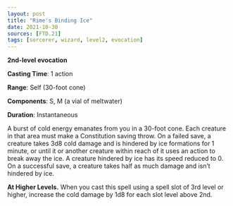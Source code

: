 ```yaml
---
layout: post
title: "Rime's Binding Ice"
date: 2021-10-30
sources: [FTD.21]
tags: [sorcerer, wizard, level2, evocation]
---
```


**2nd-level evocation**

**Casting Time**: 1 action

**Range**: Self (30-foot cone)

**Components**: S, M (a vial of meltwater)

**Duration**: Instantaneous

A burst of cold energy emanates from you in a 30-foot cone. Each creature in that area must make a Constitution saving throw. On a failed save, a creature takes 3d8 cold damage and is hindered by ice formations for 1 minute, or until it or another creature within reach of it uses an action to break away the ice. A creature hindered by ice has its speed reduced to 0. On a successful save, a creature takes half as much damage and isn’t hindered by ice.

**At Higher Levels.** When you cast this spell using a spell slot of 3rd level or higher, increase the cold damage by 1d8 for each slot level above 2nd.
